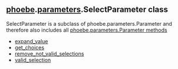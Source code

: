 ## [phoebe](phoebe.md).[parameters](phoebe.parameters.md).SelectParameter class

SelectParameter is a subclass of phoebe.parameters.Parameter and therefore also includes all [phoebe.parameters.Parameter methods](phoebe.parameters.Parameter.md)

* [expand_value](phoebe.parameters.SelectParameter.expand_value.md)
* [get_choices](phoebe.parameters.SelectParameter.get_choices.md)
* [remove_not_valid_selections](phoebe.parameters.SelectParameter.remove_not_valid_selections.md)
* [valid_selection](phoebe.parameters.SelectParameter.valid_selection.md)
